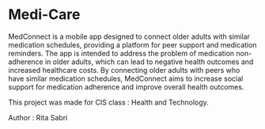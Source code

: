 # Medi-Care
MedConnect is a mobile app designed to connect older adults with
similar medication schedules, providing a platform for peer support
and medication reminders. The app is intended to address the problem
of medication non-adherence in older adults, which can lead to
negative health outcomes and increased healthcare costs. By connecting
older adults with peers who have similar medication schedules,
MedConnect aims to increase social support for medication adherence
and improve overall health outcomes.


This project was made for CIS class : Health and Technology. 

Author : Rita Sabri
